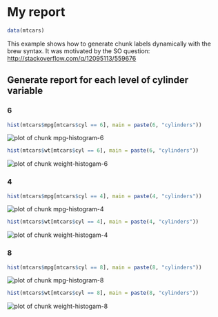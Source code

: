 # My report


```r
data(mtcars)
```

This example shows how to generate chunk labels dynamically with the brew syntax. It was motivated by the SO question: http://stackoverflow.com/q/12095113/559676



## Generate report for each level of cylinder variable

### 6

```r
hist(mtcars$mpg[mtcars$cyl == 6], main = paste(6, "cylinders"))
```

![plot of chunk mpg-histogram-6](http://db.yihui.name/knitr-examples/figure/041-label-i-mpg-histogram-6-1.png)

```r
hist(mtcars$wt[mtcars$cyl == 6], main = paste(6, "cylinders"))
```

![plot of chunk weight-histogam-6](http://db.yihui.name/knitr-examples/figure/041-label-i-weight-histogam-6-1.png)

### 4

```r
hist(mtcars$mpg[mtcars$cyl == 4], main = paste(4, "cylinders"))
```

![plot of chunk mpg-histogram-4](http://db.yihui.name/knitr-examples/figure/041-label-i-mpg-histogram-4-1.png)

```r
hist(mtcars$wt[mtcars$cyl == 4], main = paste(4, "cylinders"))
```

![plot of chunk weight-histogam-4](http://db.yihui.name/knitr-examples/figure/041-label-i-weight-histogam-4-1.png)

### 8

```r
hist(mtcars$mpg[mtcars$cyl == 8], main = paste(8, "cylinders"))
```

![plot of chunk mpg-histogram-8](http://db.yihui.name/knitr-examples/figure/041-label-i-mpg-histogram-8-1.png)

```r
hist(mtcars$wt[mtcars$cyl == 8], main = paste(8, "cylinders"))
```

![plot of chunk weight-histogam-8](http://db.yihui.name/knitr-examples/figure/041-label-i-weight-histogam-8-1.png)
